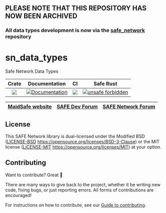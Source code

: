 ## **PLEASE NOTE THAT THIS REPOSITORY HAS NOW BEEN ARCHIVED**
### All data types development is now via the [safe_network](https://github.com/maidsafe/safe_network) repository

#

# sn_data_types
Safe Network Data Types

|Crate|Documentation|CI|Safe Rust|
|:-:|:-:|:-:|:-:|
|[![](http://meritbadge.herokuapp.com/sn_data_types)](https://crates.io/crates/sn_data_types)|[![Documentation](https://docs.rs/sn_data_types/badge.svg)](https://docs.rs/sn_data_types)|![](https://github.com/maidsafe/sn_data_types/workflows/Master/badge.svg)|[![unsafe forbidden](https://img.shields.io/badge/unsafe-forbidden-error.svg)](https://github.com/rust-secure-code/safety-dance/)|

| [MaidSafe website](https://maidsafe.net) | [SAFE Dev Forum](https://forum.safedev.org) | [SAFE Network Forum](https://safenetforum.org) |
|:-:|:-:|:-:|

## License

This SAFE Network library is dual-licensed under the Modified BSD ([LICENSE-BSD](LICENSE-BSD) https://opensource.org/licenses/BSD-3-Clause) or the MIT license ([LICENSE-MIT](LICENSE-MIT) https://opensource.org/licenses/MIT) at your option.

## Contributing

Want to contribute? Great :tada:

There are many ways to give back to the project, whether it be writing new code, fixing bugs, or just reporting errors. All forms of contributions are encouraged!

For instructions on how to contribute, see our [Guide to contributing](https://github.com/maidsafe/QA/blob/master/CONTRIBUTING.md).
